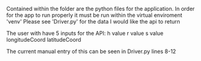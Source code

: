 Contained within the folder are the python files for the application.
In order for the app to run properly it must be run within the virtual enviroment 'venv'
Please see 'Driver.py' for the data I would like the api to return

The user with have 5 inputs for the API:
	h value
	r value
	s value
	longitudeCoord
	latitudeCoord

The current manual entry of this can be seen in Driver.py lines 8-12